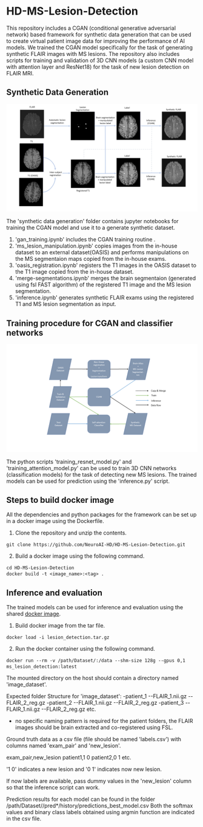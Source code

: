 # HD-MS-Lesion-Detection

This repository includes a CGAN (conditional generative adversarial network) based framework for synthetic data generation that can be used to create virtual patient image data for improving the performance of AI models. 
We trained the CGAN model specifically for the task of generating synthetic FLAIR images with MS lesions. The repository also includes scripts for training and validation of 3D CNN models (a custom CNN model with attention layer and ResNet18) for the task of new lesion detection on FLAIR MRI. 


## Synthetic Data Generation 

![](/figures/synthetic_data_gen_final.png)

The 'synthetic data generation' folder contains jupyter notebooks for training the CGAN model and use it to a generate synthetic dataset.
1. 'gan_training.ipynb' includes the CGAN training routine .
2. 'ms_lesion_manipulation.ipynb' copies images from the in-house dataset to an external dataset(OASIS) and performs manipulations on the MS segmentaion maps copied from the in-house exams.
3. 'oasis_registration.ipynb' registers the T1 images in the OASIS dataset to the T1 image copied from the in-house dataset.
4. 'merge-segmentations.ipynb' merges the brain segmentaion (generated using fsl FAST algorithm) of the registered T1 image and the MS lesion segmentation.
5. 'inference.ipynb' generates synthetic FLAIR exams using the registered T1 and MS lesion segmentation as input.

## Training procedure for CGAN and classifier networks

![](/figures/training_pipeline_final.png)

The python scripts 'training_resnet_model.py' and 'training_attention_model.py' can be used to train 3D CNN networks (classification models) for the task of detecting new MS lesions. The trained models can be used for prediction using the 'inference.py' script. 

## Steps to build docker image

All the dependencies and python packages for the framework can be set up in a docker image using the Dockerfile.

1. Clone the repository and unzip the contents.
```
git clone https://github.com/NeuroAI-HD/HD-MS-Lesion-Detection.git
```

2. Build a docker image using the following command.
```
cd HD-MS-Lesion-Detection
docker build -t <image_name>:<tag> .
```
## Inference and evaluation
The trained models can be used for inference and evaluation using the shared [docker image](https://drive.google.com/file/d/1-SHpLcl6oIAn6v5HwA4Sikvehi9Lxzvz/view?usp=sharing). 

1. Build docker image from the tar file.
```
docker load -i lesion_detection.tar.gz
```
2. Run the docker container using the following command.
```
docker run --rm -v /path/Dataset/:/data --shm-size 128g --gpus 0,1 ms_lesion_detection:latest
```
The mounted directory on the host should contain a directory named 'image_dataset'.

Expected folder Structure for 'image_dataset':
-patient_1
--FLAIR_1.nii.gz
--FLAIR_2_reg.gz
-patient_2
--FLAIR_1.nii.gz
--FLAIR_2_reg.gz
-patient_3
--FLAIR_1.nii.gz
--FLAIR_2_reg.gz
etc.

* no specific naming pattern is required for the patient folders, the FLAIR images should be brain extracted and co-registered using FSL. 

Ground truth data as a csv file (file should be named 'labels.csv') with columns named 'exam_pair' and 'new_lesion'.

exam_pair,new_lesion
patient1,1 0
patient2,0 1
etc.

'1 0' indicates a new lesion and '0 1' indicates now new lesion.

If now labels are available, pass dummy values in the 'new_lesion' column so that the inference script can work.

Prediction results for each model can be found in the folder /path/Dataset//pred*/history/predictions_best_model.csv 
Both the softmax values and binary class labels obtained using argmin function are indicated in the csv file.
